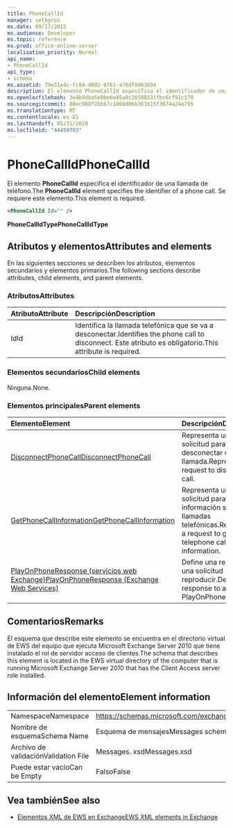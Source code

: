 ```yaml
---
title: PhoneCallId
manager: sethgros
ms.date: 09/17/2015
ms.audience: Developer
ms.topic: reference
ms.prod: office-online-server
localization_priority: Normal
api_name:
- PhoneCallId
api_type:
- schema
ms.assetid: 79e31a4c-fc84-4802-8761-470df8d63694
description: El elemento PhoneCallId especifica el identificador de una llamada de teléfono. Se requiere este elemento.
ms.openlocfilehash: 3e4b9dba5e8be6e45a0c16508531fbc6cf91c170
ms.sourcegitcommit: 88ec988f2bb67c1866d06b361615f3674a24e795
ms.translationtype: MT
ms.contentlocale: es-ES
ms.lasthandoff: 05/31/2020
ms.locfileid: "44459703"
---
```

# <a name="phonecallid"></a><span data-ttu-id="ca5e4-104">PhoneCallId</span><span class="sxs-lookup"><span data-stu-id="ca5e4-104">PhoneCallId</span></span>

<span data-ttu-id="ca5e4-105">El elemento **PhoneCallId** especifica el identificador de una llamada de teléfono.</span><span class="sxs-lookup"><span data-stu-id="ca5e4-105">The **PhoneCallId** element specifies the identifier of a phone call.</span></span> <span data-ttu-id="ca5e4-106">Se requiere este elemento.</span><span class="sxs-lookup"><span data-stu-id="ca5e4-106">This element is required.</span></span> 
  
```xml
<PhoneCallId Id="" />
```

 <span data-ttu-id="ca5e4-107">**PhoneCallIdType**</span><span class="sxs-lookup"><span data-stu-id="ca5e4-107">**PhoneCallIdType**</span></span>
## <a name="attributes-and-elements"></a><span data-ttu-id="ca5e4-108">Atributos y elementos</span><span class="sxs-lookup"><span data-stu-id="ca5e4-108">Attributes and elements</span></span>

<span data-ttu-id="ca5e4-109">En las siguientes secciones se describen los atributos, elementos secundarios y elementos primarios.</span><span class="sxs-lookup"><span data-stu-id="ca5e4-109">The following sections describe attributes, child elements, and parent elements.</span></span>
  
### <a name="attributes"></a><span data-ttu-id="ca5e4-110">Atributos</span><span class="sxs-lookup"><span data-stu-id="ca5e4-110">Attributes</span></span>

|<span data-ttu-id="ca5e4-111">**Atributo**</span><span class="sxs-lookup"><span data-stu-id="ca5e4-111">**Attribute**</span></span>|<span data-ttu-id="ca5e4-112">**Descripción**</span><span class="sxs-lookup"><span data-stu-id="ca5e4-112">**Description**</span></span>|
|:-----|:-----|
|<span data-ttu-id="ca5e4-113">Id</span><span class="sxs-lookup"><span data-stu-id="ca5e4-113">Id</span></span>  <br/> |<span data-ttu-id="ca5e4-114">Identifica la llamada telefónica que se va a desconectar.</span><span class="sxs-lookup"><span data-stu-id="ca5e4-114">Identifies the phone call to disconnect.</span></span> <span data-ttu-id="ca5e4-115">Este atributo es obligatorio.</span><span class="sxs-lookup"><span data-stu-id="ca5e4-115">This attribute is required.</span></span>  <br/> |
   
### <a name="child-elements"></a><span data-ttu-id="ca5e4-116">Elementos secundarios</span><span class="sxs-lookup"><span data-stu-id="ca5e4-116">Child elements</span></span>

<span data-ttu-id="ca5e4-117">Ninguna.</span><span class="sxs-lookup"><span data-stu-id="ca5e4-117">None.</span></span>
  
### <a name="parent-elements"></a><span data-ttu-id="ca5e4-118">Elementos principales</span><span class="sxs-lookup"><span data-stu-id="ca5e4-118">Parent elements</span></span>

|<span data-ttu-id="ca5e4-119">**Elemento**</span><span class="sxs-lookup"><span data-stu-id="ca5e4-119">**Element**</span></span>|<span data-ttu-id="ca5e4-120">**Descripción**</span><span class="sxs-lookup"><span data-stu-id="ca5e4-120">**Description**</span></span>|
|:-----|:-----|
|[<span data-ttu-id="ca5e4-121">DisconnectPhoneCall</span><span class="sxs-lookup"><span data-stu-id="ca5e4-121">DisconnectPhoneCall</span></span>](disconnectphonecall.md) <br/> |<span data-ttu-id="ca5e4-122">Representa una solicitud para desconectar una llamada.</span><span class="sxs-lookup"><span data-stu-id="ca5e4-122">Represents a request to disconnect a call.</span></span>  <br/> |
|[<span data-ttu-id="ca5e4-123">GetPhoneCallInformation</span><span class="sxs-lookup"><span data-stu-id="ca5e4-123">GetPhoneCallInformation</span></span>](getphonecallinformation.md) <br/> |<span data-ttu-id="ca5e4-124">Representa una solicitud para obtener información sobre llamadas telefónicas.</span><span class="sxs-lookup"><span data-stu-id="ca5e4-124">Represents a request to get telephone call information.</span></span>  <br/> |
|[<span data-ttu-id="ca5e4-125">PlayOnPhoneResponse (servicios web Exchange)</span><span class="sxs-lookup"><span data-stu-id="ca5e4-125">PlayOnPhoneResponse (Exchange Web Services)</span></span>](playonphoneresponse-exchange-web-services.md) <br/> |<span data-ttu-id="ca5e4-126">Define una respuesta a una solicitud reproducir.</span><span class="sxs-lookup"><span data-stu-id="ca5e4-126">Defines a response to a PlayOnPhone request.</span></span>  <br/> |
   
## <a name="remarks"></a><span data-ttu-id="ca5e4-127">Comentarios</span><span class="sxs-lookup"><span data-stu-id="ca5e4-127">Remarks</span></span>

<span data-ttu-id="ca5e4-128">El esquema que describe este elemento se encuentra en el directorio virtual de EWS del equipo que ejecuta Microsoft Exchange Server 2010 que tiene instalado el rol de servidor acceso de clientes.</span><span class="sxs-lookup"><span data-stu-id="ca5e4-128">The schema that describes this element is located in the EWS virtual directory of the computer that is running Microsoft Exchange Server 2010 that has the Client Access server role installed.</span></span>
  
## <a name="element-information"></a><span data-ttu-id="ca5e4-129">Información del elemento</span><span class="sxs-lookup"><span data-stu-id="ca5e4-129">Element information</span></span>

|||
|:-----|:-----|
|<span data-ttu-id="ca5e4-130">Namespace</span><span class="sxs-lookup"><span data-stu-id="ca5e4-130">Namespace</span></span>  <br/> |https://schemas.microsoft.com/exchange/services/2006/messages  <br/> |
|<span data-ttu-id="ca5e4-131">Nombre de esquema</span><span class="sxs-lookup"><span data-stu-id="ca5e4-131">Schema Name</span></span>  <br/> |<span data-ttu-id="ca5e4-132">Esquema de mensajes</span><span class="sxs-lookup"><span data-stu-id="ca5e4-132">Messages schema</span></span>  <br/> |
|<span data-ttu-id="ca5e4-133">Archivo de validación</span><span class="sxs-lookup"><span data-stu-id="ca5e4-133">Validation File</span></span>  <br/> |<span data-ttu-id="ca5e4-134">Messages. xsd</span><span class="sxs-lookup"><span data-stu-id="ca5e4-134">Messages.xsd</span></span>  <br/> |
|<span data-ttu-id="ca5e4-135">Puede estar vacío</span><span class="sxs-lookup"><span data-stu-id="ca5e4-135">Can be Empty</span></span>  <br/> |<span data-ttu-id="ca5e4-136">Falso</span><span class="sxs-lookup"><span data-stu-id="ca5e4-136">False</span></span>  <br/> |
   
## <a name="see-also"></a><span data-ttu-id="ca5e4-137">Vea también</span><span class="sxs-lookup"><span data-stu-id="ca5e4-137">See also</span></span>



- [<span data-ttu-id="ca5e4-138">Elementos XML de EWS en Exchange</span><span class="sxs-lookup"><span data-stu-id="ca5e4-138">EWS XML elements in Exchange</span></span>](ews-xml-elements-in-exchange.md)

